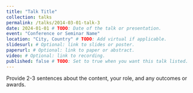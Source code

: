 ```yaml
---
title: "Talk Title"
collection: talks
permalink: /talks/2014-03-01-talk-3
date: 2024-01-01 # TODO: Date of the talk or presentation.
event: "Conference or Seminar Name"
location: "City, Country" # TODO: Add virtual if applicable.
slidesurl: # Optional: link to slides or poster.
paperurl: # Optional: link to paper or abstract.
video: # Optional: link to recording.
published: false # TODO: Set to true when you want this talk listed.
---
```


<!-- TODO: Describe the talk topic, co-authors, and session details. -->
Provide 2-3 sentences about the content, your role, and any outcomes or awards.

<!-- OPTIONAL: Add bullet points with key takeaways, media coverage, or follow-up resources. -->
